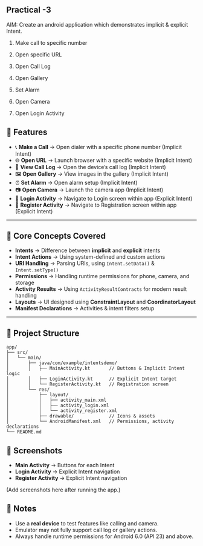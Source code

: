 ## Practical -3
AIM: Create an android application which demonstrates implicit & explicit Intent. 
1. Make call to specific number

2. Open specific URL

3. Open Call Log

4. Open Gallery

5. Set Alarm

6. Open Camera

7. Open Login Activity

   
## 🚀 Features
- 📞 **Make a Call** → Open dialer with a specific phone number (Implicit Intent)  
- 🌐 **Open URL** → Launch browser with a specific website (Implicit Intent)  
- 📖 **View Call Log** → Open the device’s call log (Implicit Intent)  
- 🖼️ **Open Gallery** → View images in the gallery (Implicit Intent)  
- ⏰ **Set Alarm** → Open alarm setup (Implicit Intent)  
- 📷 **Open Camera** → Launch the camera app (Implicit Intent)  
- 🔑 **Login Activity** → Navigate to Login screen within app (Explicit Intent)  
- 📝 **Register Activity** → Navigate to Registration screen within app (Explicit Intent)  

---

## 🧩 Core Concepts Covered
- **Intents** → Difference between **implicit** and **explicit** intents  
- **Intent Actions** → Using system-defined and custom actions  
- **URI Handling** → Parsing URIs, using `Intent.setData()` & `Intent.setType()`  
- **Permissions** → Handling runtime permissions for phone, camera, and storage  
- **Activity Results** → Using `ActivityResultContracts` for modern result handling  
- **Layouts** → UI designed using **ConstraintLayout** and **CoordinatorLayout**  
- **Manifest Declarations** → Activities & intent filters setup  

---

## 📂 Project Structure
```
app/
├── src/
│   └── main/
│       ├── java/com/example/intentsdemo/
│       │   ├── MainActivity.kt       // Buttons & Implicit Intent logic
│       │   ├── LoginActivity.kt      // Explicit Intent target
│       │   └── RegisterActivity.kt   // Registration screen
│       └── res/
│           ├── layout/
│           │   ├── activity_main.xml
│           │   ├── activity_login.xml
│           │   └── activity_register.xml
│           ├── drawable/             // Icons & assets
│           └── AndroidManifest.xml   // Permissions, activity declarations
└── README.md
```
## 📸 Screenshots
- **Main Activity** → Buttons for each Intent  
- **Login Activity** → Explicit Intent navigation  
- **Register Activity** → Explicit Intent navigation  

(Add screenshots here after running the app.)

## 📝 Notes
- Use a **real device** to test features like calling and camera.  
- Emulator may not fully support call log or gallery actions.  
- Always handle runtime permissions for Android 6.0 (API 23) and above.  
